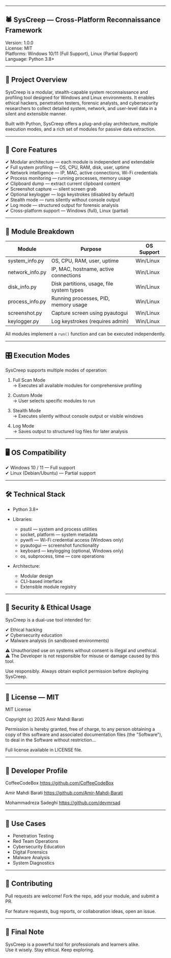 --------------------------------------------------------------------------------
🕷️ SysCreep — Cross-Platform Reconnaissance Framework
--------------------------------------------------------------------------------

Version: 1.0.0  
License: MIT  
Platforms: Windows 10/11 (Full Support), Linux (Partial Support)  
Language: Python 3.8+  

--------------------------------------------------------------------------------
📌 Project Overview
--------------------------------------------------------------------------------

SysCreep is a modular, stealth-capable system reconnaissance and profiling tool
designed for Windows and Linux environments. It enables ethical hackers,
penetration testers, forensic analysts, and cybersecurity researchers to collect
detailed system, network, and user-level data in a silent and extensible manner.

Built with Python, SysCreep offers a plug-and-play architecture, multiple
execution modes, and a rich set of modules for passive data extraction.

--------------------------------------------------------------------------------
🧠 Core Features
--------------------------------------------------------------------------------

✔ Modular architecture — each module is independent and extendable  
✔ Full system profiling — OS, CPU, RAM, disk, user, uptime  
✔ Network intelligence — IP, MAC, active connections, Wi-Fi credentials  
✔ Process monitoring — running processes, memory usage  
✔ Clipboard dump — extract current clipboard content  
✔ Screenshot capture — silent screen grab  
✔ Optional keylogger — logs keystrokes (disabled by default)  
✔ Stealth mode — runs silently without console output  
✔ Log mode — structured output for forensic analysis  
✔ Cross-platform support — Windows (full), Linux (partial)

--------------------------------------------------------------------------------
🧩 Module Breakdown
--------------------------------------------------------------------------------

| Module             | Purpose                                      | OS Support |
|--------------------|----------------------------------------------|------------|
| system_info.py     | OS, CPU, RAM, user, uptime                   | Win/Linux  |
| network_info.py    | IP, MAC, hostname, active connections        | Win/Linux  |
| disk_info.py       | Disk partitions, usage, file system types    | Win/Linux  |
| process_info.py    | Running processes, PID, memory usage         | Win/Linux  |
| screenshot.py      | Capture screen using pyautogui               | Win/Linux  |
| keylogger.py       | Log keystrokes (requires admin)              | Win/Linux  |

All modules implement a `run()` function and can be executed independently.

--------------------------------------------------------------------------------
🎛️ Execution Modes
--------------------------------------------------------------------------------

SysCreep supports multiple modes of operation:

1. Full Scan Mode  
   → Executes all available modules for comprehensive profiling

2. Custom Mode  
   → User selects specific modules to run

3. Stealth Mode  
   → Executes silently without console output or visible windows

4. Log Mode  
   → Saves output to structured log files for later analysis

--------------------------------------------------------------------------------
🖥️ OS Compatibility
--------------------------------------------------------------------------------

✔ Windows 10 / 11 — Full support  
✔ Linux (Debian/Ubuntu) — Partial support 


--------------------------------------------------------------------------------
🛠️ Technical Stack
--------------------------------------------------------------------------------

- Python 3.8+
- Libraries:
    - psutil — system and process utilities
    - socket, platform — system metadata
    - pywifi — Wi-Fi credential access (Windows only)
    - pyautogui — screenshot functionality
    - keyboard — keylogging (optional, Windows only)
    - os, subprocess, time — core operations

- Architecture:
    - Modular design
    - CLI-based interface
    - Extensible module registry

--------------------------------------------------------------------------------
🔐 Security & Ethical Usage
--------------------------------------------------------------------------------

SysCreep is a dual-use tool intended for:

✔ Ethical hacking  
✔ Cybersecurity education  
✔ Malware analysis (in sandboxed environments)

⚠️ Unauthorized use on systems without consent is illegal and unethical.  
⚠️ The Developer is not responsible for misuse or damage caused by this tool.

Use responsibly. Always obtain explicit permission before deploying SysCreep.


--------------------------------------------------------------------------------
📄 License — MIT
--------------------------------------------------------------------------------

MIT License

Copyright (c) 2025 Amir Mahdi Barati

Permission is hereby granted, free of charge, to any person obtaining a copy
of this software and associated documentation files (the "Software"), to deal
in the Software without restriction...

Full license available in LICENSE file.

--------------------------------------------------------------------------------
👤 Developer Profile
--------------------------------------------------------------------------------

CoffeeCodeBox
https://github.com/CoffeeCodeBox

Amir Mahdi Barati
https://github.com/Amir-Mahdi-Barati 

Mohammadreza Sadeghi 
https://github.com/devmrsad

--------------------------------------------------------------------------------
🧠 Use Cases
--------------------------------------------------------------------------------

- Penetration Testing  
- Red Team Operations  
- Cybersecurity Education  
- Digital Forensics  
- Malware Analysis  
- System Diagnostics

--------------------------------------------------------------------------------
💬 Contributing
--------------------------------------------------------------------------------

Pull requests are welcome! Fork the repo, add your module, and submit a PR.

For feature requests, bug reports, or collaboration ideas, open an issue.

--------------------------------------------------------------------------------
📢 Final Note
--------------------------------------------------------------------------------

SysCreep is a powerful tool for professionals and learners alike.  
Use it wisely. Stay ethical. Keep exploring.

